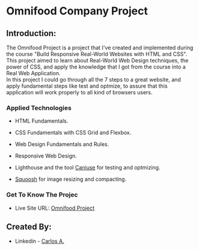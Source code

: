 # Omnifood Company Project

## Introduction:

The Omnifood Project is a project that I've created and implemented during the course "Build Responsive Real-World Websites with HTML and CSS". <br/>
This project aimed to learn about Real-World Web Design techniques, the power of CSS, and apply the knowledge that I got from the course into a Real Web Application. <br />
In this project I could go through all the 7 steps to a great website, and apply fundamental steps like test and optmize, to assure that this application will work properly to all kind of browsers users.

### Applied Technologies

- HTML Fundamentals.
 
- CSS Fundamentals with CSS Grid and Flexbox.

- Web Design Fundamentals and Rules.

- Responsive Web Design.

- Lighthouse and the tool [Caniuse](https://caniuse.com/) for testing and optmizing.

- [Squoosh](https://squoosh.app/) for image resizing and compacting.

### Get To Know The Projec

- Live Site URL: [Omnifood Project](https://omnifoodcompay.netlify.app/)

## Created By:

- Linkedin - [Carlos A.](https://www.linkedin.com/in/carlosafonsoflach/)
